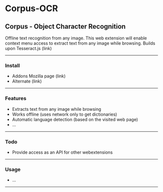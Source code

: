 # Corpus-OCR

## Corpus - Object Character Recognition

Offline text recognition from any image. This web extension will enable context menu access to extract text from any image while browsing. Builds upon Tesseract.js (link)

****

### Install

- Addons Mozilla page (link)
- Alternate (link)

****

### Features

- Extracts text from any image while browsing
- Works offline (uses network only to get dictionaries)
- Automatic language detection (based on the visited web page)
- ...

****

### Todo

- Provide access as an API for other webextensions

****

### Usage

- ...

****